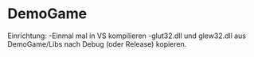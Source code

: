 # DemoGame

Einrichtung: 
-Einmal mal in VS kompilieren
-glut32.dll und glew32.dll aus DemoGame/Libs nach Debug (oder Release) kopieren.
